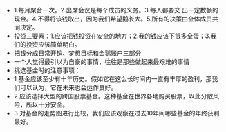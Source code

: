 - 1.每月聚合一次。2.出席会议是每个成员的义务。3.每人都要交 出一定数额的现金。4.不得将该钱取出，因为我们希望鹅长大。5.所有的决策由全体成员共同决定。
- 投资三要素：1.应该把钱投资在安全的地方；2.我的钱应该下很多全蛋；3.我们的投资应该简单明白。
- 把钱分成日常开销、梦想目标和金鹅账户三部分
- 一个人觉得最引以为自豪的事情，往往是那些做起来最艰难的事情
- 挑选基金时的注意事项：
- 1 基金应该至少有十年历史。假如它在这么长时间内一直有丰厚的盈利，那我们可以认为，它在未来也会运作良好。
- 2 应该选择大型的跨国股票基金。这种基金在世界各地购买股票，以此分散风险，所以十分安全。
- 3 对基金的走势图进行比较，我们应该观察在过去10年间哪些基金的年终获利最好。
